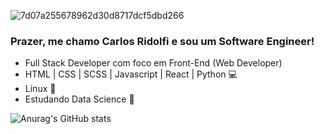 ![7d07a255678962d30d8717dcf5dbd266](https://user-images.githubusercontent.com/27232476/139542033-f072a20b-cd78-47cc-9fe0-ff65987e6a70.gif)

### Prazer, me chamo Carlos Ridolfi e sou um Software Engineer!
- Full Stack Developer com foco em Front-End (Web Developer)
- HTML | CSS | SCSS | Javascript | React | Python 💻
- Linux 🐧
- Estudando Data Science 🎲

![Anurag's GitHub stats](https://github-readme-stats.vercel.app/api?username=carlosridolfi&count_private=true&show_icons=true)
